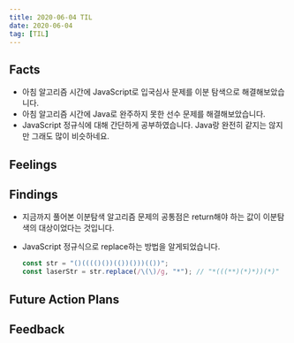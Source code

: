 ```yaml
---
title: 2020-06-04 TIL
date: 2020-06-04
tag: [TIL]
---
```


## Facts

- 아침 알고리즘 시간에 JavaScript로 입국심사 문제를 이분 탐색으로 해결해보았습니다.
- 아침 알고리즘 시간에 Java로 완주하지 못한 선수 문제를 해결해보았습니다.
- JavaScript 정규식에 대해 간단하게 공부하였습니다. Java랑 완전히 같지는 않지만 그래도 많이 비슷하네요.

## Feelings

## Findings

- 지금까지 풀어본 이분탐색 알고리즘 문제의 공통점은 return해야 하는 값이 이분탐색의 대상이었다는 것입니다.
- JavaScript 정규식으로 replace하는 방법을 알게되었습니다.

    ```javascript
    const str = "()(((()())(())()))(())";
    const laserStr = str.replace(/\(\)/g, "*"); // "*(((**)(*)*))(*)"
    ```

## Future Action Plans

## Feedback
